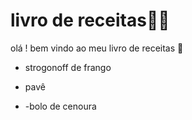 # livro de receitas:man_cook:

olá ! bem vindo ao meu livro de receitas :wave:

- strogonoff de frango

- pavê
- -bolo de cenoura

